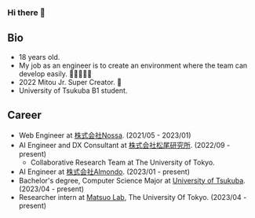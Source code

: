 ### Hi there 👋

## Bio
- 18 years old.
- My job as an engineer is to create an environment where the team can develop easily. 🧑‍💻👩‍💻✨
- 2022 Mitou Jr. Super Creator. 📡
- University of Tsukuba B1 student.

## Career
- Web Engineer at [株式会社Nossa](https://www.nossa.co.jp). (2021/05 - 2023/01)
- AI Engineer and DX Consultant at [株式会社松尾研究所](https://matsuo-institute.com). (2022/09 - present)
  - Collaborative Research Team at The University of Tokyo.
- AI Engineer at [株式会社Almondo](http://almondotech.com/). (2023/01 - present)
- Bachelor's degree, Computer Science Major at [University of Tsukuba](https://www.tsukuba.ac.jp/en/). (2023/04 - present)
- Researcher intern at [Matsuo Lab](https://weblab.t.u-tokyo.ac.jp), The University Of Tokyo. (2023/04 - present)
